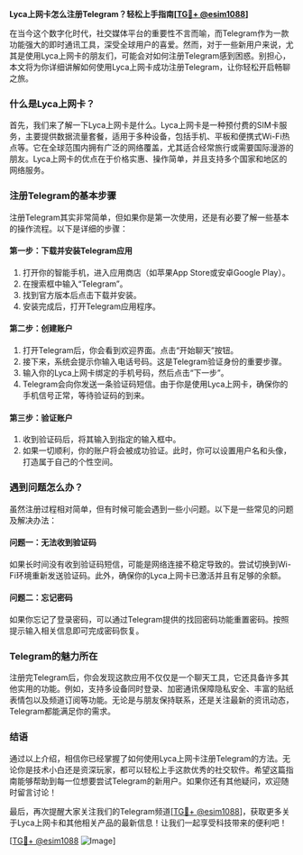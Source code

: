 **Lyca上网卡怎么注册Telegram？轻松上手指南[[TG💪+ @esim1088](https://t.me/s/esim1088)]**

在当今这个数字化时代，社交媒体平台的重要性不言而喻，而Telegram作为一款功能强大的即时通讯工具，深受全球用户的喜爱。然而，对于一些新用户来说，尤其是使用Lyca上网卡的朋友们，可能会对如何注册Telegram感到困惑。别担心，本文将为你详细讲解如何使用Lyca上网卡成功注册Telegram，让你轻松开启畅聊之旅。

### 什么是Lyca上网卡？

首先，我们来了解一下Lyca上网卡是什么。Lyca上网卡是一种预付费的SIM卡服务，主要提供数据流量套餐，适用于多种设备，包括手机、平板和便携式Wi-Fi热点等。它在全球范围内拥有广泛的网络覆盖，尤其适合经常旅行或需要国际漫游的朋友。Lyca上网卡的优点在于价格实惠、操作简单，并且支持多个国家和地区的网络服务。

### 注册Telegram的基本步骤

注册Telegram其实非常简单，但如果你是第一次使用，还是有必要了解一些基本的操作流程。以下是详细的步骤：

#### 第一步：下载并安装Telegram应用

1. 打开你的智能手机，进入应用商店（如苹果App Store或安卓Google Play）。
2. 在搜索框中输入“Telegram”。
3. 找到官方版本后点击下载并安装。
4. 安装完成后，打开Telegram应用程序。

#### 第二步：创建账户

1. 打开Telegram后，你会看到欢迎界面。点击“开始聊天”按钮。
2. 接下来，系统会提示你输入电话号码。这是Telegram验证身份的重要步骤。
3. 输入你的Lyca上网卡绑定的手机号码，然后点击“下一步”。
4. Telegram会向你发送一条验证码短信。由于你是使用Lyca上网卡，确保你的手机信号正常，等待验证码的到来。

#### 第三步：验证账户

1. 收到验证码后，将其输入到指定的输入框中。
2. 如果一切顺利，你的账户将会被成功验证。此时，你可以设置用户名和头像，打造属于自己的个性空间。

### 遇到问题怎么办？

虽然注册过程相对简单，但有时候可能会遇到一些小问题。以下是一些常见的问题及解决办法：

#### 问题一：无法收到验证码

如果长时间没有收到验证码短信，可能是网络连接不稳定导致的。尝试切换到Wi-Fi环境重新发送验证码。此外，确保你的Lyca上网卡已激活并且有足够的余额。

#### 问题二：忘记密码

如果你忘记了登录密码，可以通过Telegram提供的找回密码功能重置密码。按照提示输入相关信息即可完成密码恢复。

### Telegram的魅力所在

注册完Telegram后，你会发现这款应用不仅仅是一个聊天工具，它还具备许多其他实用的功能。例如，支持多设备同时登录、加密通讯保障隐私安全、丰富的贴纸表情包以及频道订阅等功能。无论是与朋友保持联系，还是关注最新的资讯动态，Telegram都能满足你的需求。

### 结语

通过以上介绍，相信你已经掌握了如何使用Lyca上网卡注册Telegram的方法。无论你是技术小白还是资深玩家，都可以轻松上手这款优秀的社交软件。希望这篇指南能够帮助到每一位想要尝试Telegram的新用户。如果你还有其他疑问，欢迎随时留言讨论！

最后，再次提醒大家关注我们的Telegram频道[[TG💪+ @esim1088](https://t.me/s/esim1088)]，获取更多关于Lyca上网卡和其他相关产品的最新信息！让我们一起享受科技带来的便利吧！

[[TG💪+ @esim1088](https://t.me/s/esim1088) ![Image](https://i.postimg.cc/4NQfJmqS/Snipaste-2025-05-13-00-14-12.png)]